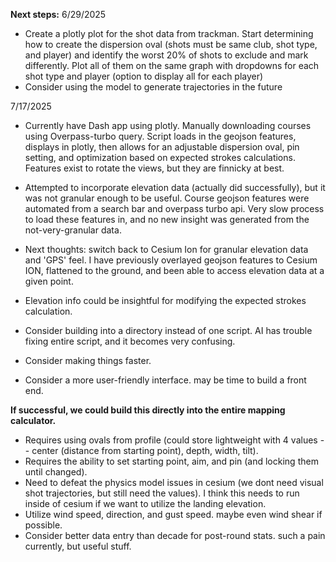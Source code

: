 **Next steps:** 
6/29/2025
- Create a plotly plot for the shot data from trackman. Start determining how to create the dispersion oval (shots must be same club, shot type, and player) and identify the worst 20% of shots to exclude and mark differently. Plot all of them on the same graph with dropdowns for each shot type and player (option to display all for each player)
- Consider using the model to generate trajectories in the future

7/17/2025
- Currently have Dash app using plotly. Manually downloading courses using Overpass-turbo query. Script loads in the geojson features, displays in plotly, then allows for an adjustable dispersion oval, pin setting, and optimization based on expected strokes calculations. Features exist to rotate the views, but they are finnicky at best.
- Attempted to incorporate elevation data (actually did successfully), but it was not granular enough to be useful. Course geojson features were automated from a search bar and overpass turbo api. Very slow process to load these features in, and no new insight was generated from the not-very-granular data.

- Next thoughts: switch back to Cesium Ion for granular elevation data and 'GPS' feel. I have previously overlayed geojson features to Cesium ION, flattened to the ground, and been able to access elevation data at a given point.
- Elevation info could be insightful for modifying the expected strokes calculation.
- Consider building into a directory instead of one script. AI has trouble fixing entire script, and it becomes very confusing.
- Consider making things faster.
- Consider a more user-friendly interface. may be time to build a front end.


**If successful, we could build this directly into the entire mapping calculator.**
- Requires using ovals from profile (could store lightweight with 4 values -- center (distance from starting point), depth, width, tilt).
- Requires the ability to set starting point, aim, and pin (and locking them until changed).
- Need to defeat the physics model issues in cesium (we dont need visual shot trajectories, but still need the values). I think this needs to run inside of cesium if we want to utilize the landing elevation.
- Utilize wind speed, direction, and gust speed. maybe even wind shear if possible.
- Consider better data entry than decade for post-round stats. such a pain currently, but useful stuff.
